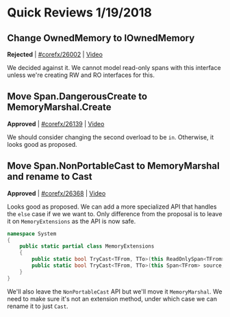 # Quick Reviews 1/19/2018

## Change OwnedMemory<T> to IOwnedMemory<T>

**Rejected** | [#corefx/26002](https://github.com/dotnet/corefx/issues/26002#issuecomment-359105642) | [Video](https://www.youtube.com/watch?v=Qcqn-yv1X0o&t=-1h0m-9s)

We decided against it. We cannot model read-only spans with this interface unless we're creating RW and RO interfaces for this.
## Move Span.DangerousCreate to MemoryMarshal.Create

**Approved** | [#corefx/26139](https://github.com/dotnet/corefx/issues/26139#issuecomment-359111438) | [Video](https://www.youtube.com/watch?v=Qcqn-yv1X0o&t=0h13m35s)

We should consider changing the second overload to be `in`. Otherwise, it looks good as proposed.
## Move Span.NonPortableCast to MemoryMarshal and rename to Cast

**Approved** | [#corefx/26368](https://github.com/dotnet/corefx/issues/26368#issuecomment-359109249) | [Video](https://www.youtube.com/watch?v=Qcqn-yv1X0o&t=0h38m14s)

Looks good as proposed. We can add a more specialized API that handles the `else` case if we we want to. Only difference from the proposal is to leave it on `MemoryExtensions` as the API is now safe.


```csharp
namespace System
{
    public static partial class MemoryExtensions
    {
        public static bool TryCast<TFrom, TTo>(this ReadOnlySpan<TFrom> source, out ReadOnlySpan<TTo> output) where TFrom : struct where TTo : struct;
        public static bool TryCast<TFrom, TTo>(this Span<TFrom> source, out Span<TTo> output) where TFrom : struct where TTo : struct;
    }
}
```

We'll also leave the `NonPortableCast` API but we'll move it `MemoryMarshal`. We need to make sure it's not an extension method, under which case we can rename it to just `Cast`.
